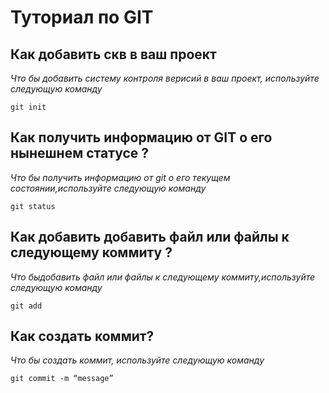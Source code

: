 # Туториал по GIT 

## Как добавить скв в ваш проект 

*Что бы добавить систему контроля верисий в ваш проект, используйте следующую команду* 

```
git init

```

## Как получить информацию от GIT о его нынешнем статусе ? 

*Что бы получить информацию от git о его текущем состоянии,используйте следующую команду*

```
git status

```

## Как добавить добавить файл или файлы к следующему коммиту ? 

*Что быдобавить файл или файлы к следующему коммиту,используйте следующую команду*

```
git add

```

## Как создать коммит? 

*Что бы создать коммит, используйте следующую команду*

```
git commit -m “message” 

```

